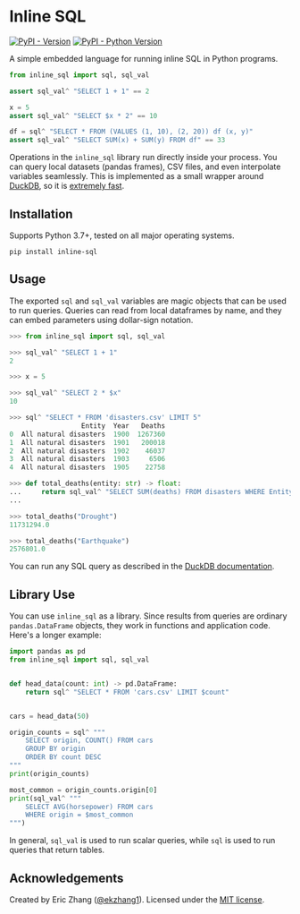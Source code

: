 # Inline SQL

[![PyPI - Version](https://img.shields.io/pypi/v/inline-sql.svg)](https://pypi.org/project/inline-sql)
[![PyPI - Python Version](https://img.shields.io/pypi/pyversions/inline-sql.svg)](https://pypi.org/project/inline-sql)

A simple embedded language for running inline SQL in Python programs.

```python
from inline_sql import sql, sql_val

assert sql_val^ "SELECT 1 + 1" == 2

x = 5
assert sql_val^ "SELECT $x * 2" == 10

df = sql^ "SELECT * FROM (VALUES (1, 10), (2, 20)) df (x, y)"
assert sql_val^ "SELECT SUM(x) + SUM(y) FROM df" == 33
```

Operations in the `inline_sql` library run directly inside your process. You can query local datasets (pandas frames), CSV files, and even interpolate variables seamlessly. This is implemented as a small wrapper around [DuckDB](https://duckdb.org/), so it is [extremely fast](https://duckdb.org/2021/05/14/sql-on-pandas.html).

## Installation

Supports Python 3.7+, tested on all major operating systems.

```console
pip install inline-sql
```

## Usage

The exported `sql` and `sql_val` variables are magic objects that can be used to run queries. Queries can read from local dataframes by name, and they can embed parameters using dollar-sign notation.

```python
>>> from inline_sql import sql, sql_val

>>> sql_val^ "SELECT 1 + 1"
2

>>> x = 5

>>> sql_val^ "SELECT 2 * $x"
10

>>> sql^ "SELECT * FROM 'disasters.csv' LIMIT 5"
                  Entity  Year   Deaths
0  All natural disasters  1900  1267360
1  All natural disasters  1901   200018
2  All natural disasters  1902    46037
3  All natural disasters  1903     6506
4  All natural disasters  1905    22758

>>> def total_deaths(entity: str) -> float:
...     return sql_val^ "SELECT SUM(deaths) FROM disasters WHERE Entity = $entity"
...

>>> total_deaths("Drought")
11731294.0

>>> total_deaths("Earthquake")
2576801.0
```

You can run any SQL query as described in the [DuckDB documentation](https://duckdb.org/docs/guides/).

## Library Use

You can use `inline_sql` as a library. Since results from queries are ordinary `pandas.DataFrame` objects, they work in functions and application code. Here's a longer example:

```python
import pandas as pd
from inline_sql import sql, sql_val


def head_data(count: int) -> pd.DataFrame:
    return sql^ "SELECT * FROM 'cars.csv' LIMIT $count"


cars = head_data(50)

origin_counts = sql^ """
    SELECT origin, COUNT() FROM cars
    GROUP BY origin
    ORDER BY count DESC
"""
print(origin_counts)

most_common = origin_counts.origin[0]
print(sql_val^ """
    SELECT AVG(horsepower) FROM cars
    WHERE origin = $most_common
""")
```

In general, `sql_val` is used to run scalar queries, while `sql` is used to run queries that return tables.

## Acknowledgements

Created by Eric Zhang ([@ekzhang1](https://twitter.com/ekzhang1)). Licensed under the [MIT license](LICENSE).
